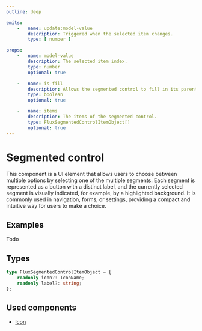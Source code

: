 ```yaml
---
outline: deep

emits:
    -   name: update:model-value
        description: Triggered when the selected item changes.
        type: [ number ]

props:
    -   name: model-value
        description: The selected item index.
        type: number
        optional: true

    -   name: is-fill
        description: Allows the segmented control to fill in its parent.
        type: boolean
        optional: true

    -   name: items
        description: The items of the segmented control.
        type: FluxSegmentedControlItemObject[]
        optional: true
---
```


<script
    lang="ts"
    setup>
    import { FluxSegmentedControl } from '@basmilius/flux';
</script>

# Segmented control

This component is a UI element that allows users to choose between multiple options by selecting one of the multiple segments. Each segment is represented as a button with a distinct label, and the currently selected segment is visually indicated, for example, by a highlighted background. It is commonly used in navigation, forms, or settings, providing a compact and intuitive way for users to make a choice.

<Preview>
    <FluxSegmentedControl
        :items="[
            {icon: 'grid-2', label: 'Grid'},
            {icon: 'list', label: 'List'},
            {icon: 'rectangle-history', label: 'Stack'}
        ]"
        style="width: 390px"/>
</Preview>

<FrontmatterDocs/>

## Examples

Todo

## Types

```ts
type FluxSegmentedControlItemObject = {
    readonly icon?: IconName;
    readonly label?: string;
};
```

## Used components

- [Icon](./icon)

